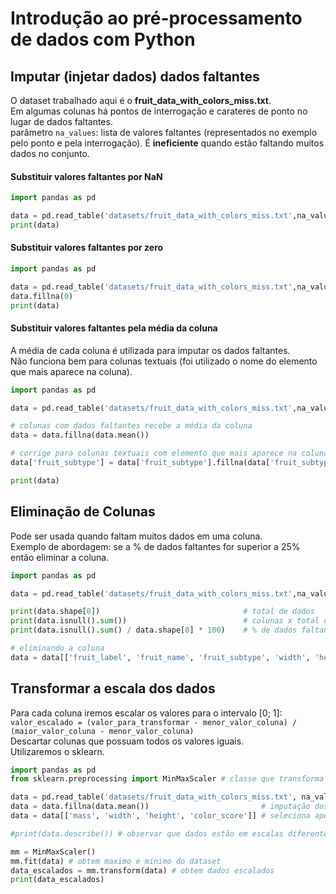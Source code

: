 # Introdução ao pré-processamento de dados com Python

## Imputar (injetar dados) dados faltantes

O dataset trabalhado aqui é o **fruit_data_with_colors_miss.txt**.  
Em algumas colunas há pontos de interrogação e carateres de ponto no lugar de dados faltantes.  
parâmetro ```na_values```: lista de valores faltantes (representados no exemplo pelo ponto e pela interrogação). 
É **ineficiente** quando estão faltando muitos dados no conjunto.   

#### Substituir valores faltantes por NaN

~~~python
import pandas as pd

data = pd.read_table('datasets/fruit_data_with_colors_miss.txt',na_values=['.', '?']) 
print(data)
~~~

#### Substituir valores faltantes por zero

~~~python
import pandas as pd

data = pd.read_table('datasets/fruit_data_with_colors_miss.txt',na_values=['.', '?']) 
data.fillna(0)
print(data)
~~~

#### Substituir valores faltantes pela média da coluna

A média de cada coluna é utilizada para imputar os dados faltantes.  
Não funciona bem para colunas textuais (foi utilizado o nome do elemento que mais aparece na coluna).  

~~~python
import pandas as pd

data = pd.read_table('datasets/fruit_data_with_colors_miss.txt',na_values=['.', '?']) 

# colunas com dados faltantes recebe a média da coluna
data = data.fillna(data.mean())

# corrige para colunas textuais com elemento que mais aparece na coluna
data['fruit_subtype'] = data['fruit_subtype'].fillna(data['fruit_subtype'].value_counts().argmax())

print(data)
~~~

## Eliminação de Colunas

Pode ser usada quando faltam muitos dados em uma coluna.  
Exemplo de abordagem: se a % de dados faltantes for superior a 25% então eliminar a coluna.  

~~~python
import pandas as pd

data = pd.read_table('datasets/fruit_data_with_colors_miss.txt',na_values=['.', '?']) 

print(data.shape[0])                                # total de dados
print(data.isnull().sum())                          # colunas x total de dados faltantes na coluna
print(data.isnull().sum() / data.shape[0] * 100)    # % de dados faltantes

# eliminando a coluna
data = data[['fruit_label', 'fruit_name', 'fruit_subtype', 'width', 'height', 'color_score']] # colunas que desejamos manter
~~~

## Transformar a escala dos dados

Para cada coluna iremos escalar os valores para o intervalo [0; 1]:   
```valor_escalado = (valor_para_transformar - menor_valor_coluna) / (maior_valor_coluna - menor_valor_coluna)```  
Descartar colunas que possuam todos os valores iguais.  
Utilizaremos o sklearn.  

~~~python
import pandas as pd
from sklearn.preprocessing import MinMaxScaler # classe que transforma a escala dos dados

data = pd.read_table('datasets/fruit_data_with_colors_miss.txt', na_values=['.', '?']) 
data = data.fillna(data.mean())                         # imputação dos dados faltantes com a média
data = data[['mass', 'width', 'height', 'color_score']] # seleciona apenas colunas com dados numéricos

#print(data.describe()) # observar que dados estão em escalas diferentes

mm = MinMaxScaler()
mm.fit(data) # obtem maximo e minimo do dataset
data_escalados = mm.transform(data) # obtem dados escalados
print(data_escalados)
~~~
